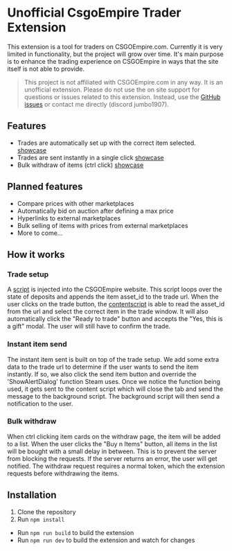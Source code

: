 # Unofficial CsgoEmpire Trader Extension

This extension is a tool for traders on CSGOEmpire.com. Currently it is very limited in functionality, but the project will grow over time. It's main purpose is to enhance the trading experience on CSGOEmpire in ways that the site itself is not able to provide.

> This project is not affiliated with CSGOEmpire.com in any way. It is an unofficial extension. Please do not use the on site support for questions or issues related to this extension. Instead, use the [GitHub issues](https://github.com/jumbo1907/CsgoEmpire-Trader-Extension/issues) or contact me directly (discord jumbo1907).

## Features

- Trades are automatically set up with the correct item selected. [showcase](https://www.youtube.com/watch?v=ArWSiCZ4bJU)
- Trades are sent instantly in a single click [showcase](https://www.youtube.com/watch?v=C9F-EHJCkyA)
- Bulk withdraw of items (ctrl click) [showcase](https://www.youtube.com/watch?v=EWiaYUxLpM0)

## Planned features

- Compare prices with other marketplaces
- Automatically bid on auction after defining a max price
- Hyperlinks to external marketplaces
- Bulk selling of items with prices from external marketplaces
- More to come...

## How it works

### Trade setup

A [script](https://github.com/jumbo1907/CsgoEmpire-Trader-Extension/blob/main/public/inject/csgoempire-inject.js) is injected into the CSGOEmpire website. This script loops over the state of deposits and appends the item asset_id to the trade url. When the user clicks on the trade button, the [contentscript](https://github.com/jumbo1907/CsgoEmpire-Trader-Extension/blob/main/src/contentScript/steam.ts) is able to read the asset_id from the url and select the correct item in the trade window. It will also automatically click the "Ready to trade" button and accepts the "Yes, this is a gift" modal. The user will still have to confirm the trade.

### Instant item send

The instant item sent is built on top of the trade setup. We add some extra data to the trade url to determine if the user wants to send the item instantly. If so, we also click the send item button and override the 'ShowAlertDialog' function Steam uses. Once we notice the function being used, it gets sent to the content script which will close the tab and send the message to the background script. The background script will then send a notification to the user.

### Bulk withdraw

When ctrl clicking item cards on the withdraw page, the item will be added to a list. When the user clicks the "Buy n Items" button, all items in the list will be bought with a small delay in between. This is to prevent the server from blocking the requests. If the server returns an error, the user will get notified. The withdraw request requires a normal token, which the extension requests before withdrawing the items.

## Installation

1. Clone the repository
2. Run `npm install`

- Run `npm run build` to build the extension
- Run `npm run dev` to build the extension and watch for changes
